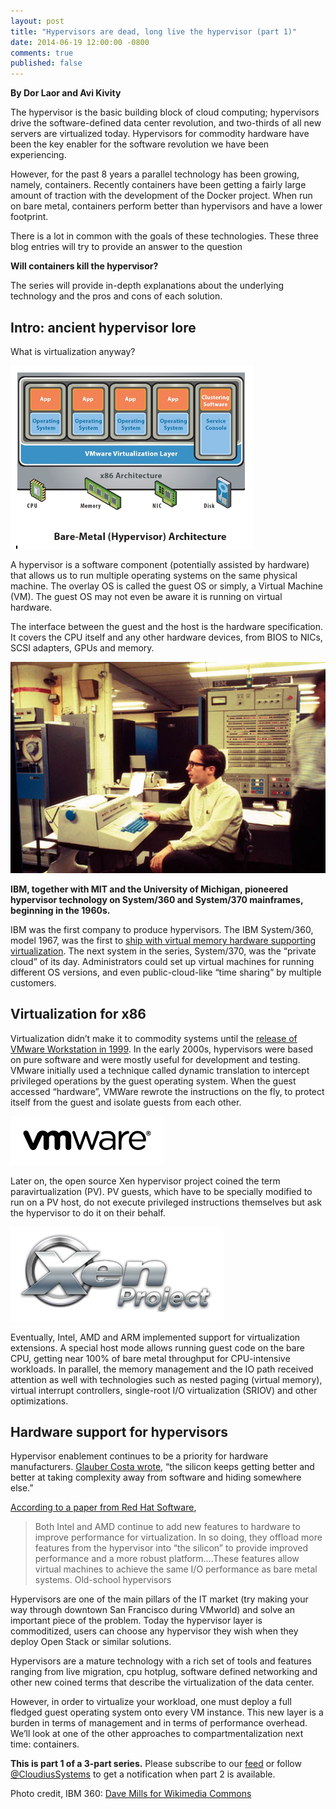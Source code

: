 ```yaml
---
layout: post
title: "Hypervisors are dead, long live the hypervisor (part 1)"
date: 2014-06-19 12:00:00 -0800
comments: true
published: false
---
```


**By Dor Laor and Avi Kivity**

The hypervisor is the basic building block of cloud computing; hypervisors drive the software-defined data center revolution, and two-thirds of all new servers are virtualized today. Hypervisors for commodity hardware have been the key enabler for the software revolution we have been experiencing. 
 
However, for the past 8 years a parallel technology has been growing, namely, containers. Recently containers have been getting a fairly large amount of traction with the development of the Docker project. When run on bare metal, containers perform better than hypervisors and have a lower footprint. 

There is a lot in common with the goals of these technologies. These three blog entries will try to provide an answer to the question

**Will containers kill the hypervisor?**

The series will provide in-depth explanations about the underlying technology and the pros and cons of each solution.

## Intro: ancient hypervisor lore

What is virtualization anyway?

![Virtualization diagram](/images/virtualization.png)

A hypervisor is a software component (potentially assisted by hardware) that allows us to run multiple operating systems on the same physical machine. The overlay OS is called the guest OS or simply, a Virtual Machine (VM). The guest OS may not even be aware it is running on virtual hardware. 

The interface between the guest and the host is the hardware specification. It covers the CPU itself and any other hardware devices, from BIOS to NICs, SCSI adapters, GPUs and memory. 

![IBM System/360](/images/IBM360-67AtUmichWithMikeAlexander.jpg)

**IBM, together with MIT and the University of Michigan, pioneered hypervisor technology on System/360 and System/370 mainframes, beginning in the 1960s.**

IBM was the first company to produce hypervisors. The IBM System/360, model 1967, was the first to [ship with virtual memory hardware supporting virtualization](http://www.beagle-ears.com/lars/engineer/comphist/ibm360.htm#gener). The next system in the series, System/370, was the “private cloud” of its day. Administrators could set up virtual machines for running different OS versions, and even public-cloud-like “time sharing” by multiple customers.

## Virtualization for x86

Virtualization didn’t make it to commodity systems until the [release of VMware Workstation in 1999](http://www.vmware.com/company/news/mediaresource/milestones). In the early 2000s, hypervisors were based on pure software and were mostly useful for development and testing.  VMware initially used a technique called dynamic translation to intercept privileged operations by the guest operating system. When the guest accessed “hardware”, VMWare rewrote the instructions on the fly, to protect itself from the guest and isolate guests from each other. 

![VMware logo](/images/vmware-logo.png)

Later on, the open source Xen hypervisor project coined the term paravirtualization (PV). PV guests, which have to be specially modified to run on a PV host, do not execute privileged instructions themselves but ask the hypervisor to do it on their behalf.

![Xen logo](/images/xen-logo.png)

Eventually, Intel, AMD and ARM implemented support for virtualization extensions. A special host mode allows running guest code on the bare CPU, getting near 100% of bare metal throughput for CPU-intensive workloads. In parallel, the memory management and the IO path received attention as well with technologies such as nested paging (virtual memory), virtual interrupt controllers, single-root I/O virtualization (SRIOV) and other optimizations.

## Hardware support for hypervisors

Hypervisor enablement continues to be a priority for hardware manufacturers. [Glauber Costa wrote](https://plus.google.com/+OsvIo/posts/fgzsepcScTa), “the silicon keeps getting better and better at taking complexity away from software and hiding somewhere else.”

[According to a paper from Red Hat Software](http://www.redhat.com/rhecm/rest-rhecm/jcr/repository/collaboration/jcr:system/jcr:versionStorage/5e7884ed7f00000102c317385572f1b1/1/jcr:frozenNode/rh:pdfFile.pdf),

> Both Intel and AMD continue to add new features to hardware to improve performance for virtualization. In so doing, they offload more features from the hypervisor into “the silicon” to provide improved performance and a more robust platform....These features allow virtual machines to achieve the same I/O performance as bare metal systems.
Old-school hypervisors

Hypervisors are one of the main pillars of the IT market (try making your way through downtown San Francisco during VMworld) and solve an important piece of the problem. Today the hypervisor layer is commoditized, users can choose any hypervisor they wish when they deploy Open Stack or similar solutions.

Hypervisors are a mature technology with a rich set of tools and features ranging from live migration, cpu hotplug, software defined networking and other new coined terms that describe the virtualization of the data center.

However, in order to virtualize your workload, one must deploy a full fledged guest operating system onto every VM instance. This new layer is a burden in terms of management and in terms of performance overhead. We’ll look at one of the other approaches to compartmentalization next time: containers.

**This is part 1 of a 3-part series.** Please subscribe to our [feed](/atom.xml) or follow [@CloudiusSystems](https://twitter.com/CloudiusSystems) to get a notification when part 2 is available.

Photo credit, IBM 360: [Dave Mills for Wikimedia Commons](http://commons.wikimedia.org/wiki/File:IBM360-67AtUmichWithMikeAlexander.jpg)

